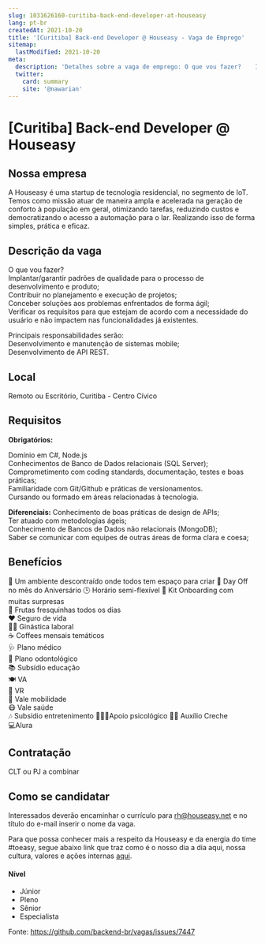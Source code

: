```yaml
---
slug: 1031626160-curitiba-back-end-developer-at-houseasy
lang: pt-br
createdAt: 2021-10-20
title: '[Curitiba] Back-end Developer @ Houseasy - Vaga de Emprego'
sitemap:
  lastModified: 2021-10-20
meta:
  description: 'Detalhes sobre a vaga de emprego: O que vou fazer?    Implantar/garantir padrões de qualidade para o processo de desenvolvimento e produto;  Contribuir no planejamento e execução de projetos;  Conceber soluções aos problemas enfrentados de forma ágil;  Verificar os requisitos para que estejam de acordo com a necessidade do usuário e não impactem nas funcionalidades já existentes.  Principais responsabilidades serão:   Desenvolvimento e manutenção de sistemas mobile;  Desenvolvimento de API REST.'
  twitter:
    card: summary
    site: '@nawarian'
---
```


# [Curitiba] Back-end Developer @ Houseasy

<!--
==================================================
Caso a vaga for remoto durante a pandemia informar no texto "Remoto durante o covid"
==================================================
-->
<!-- 
==================================================
POR FAVOR, SÓ POSTE SE A VAGA FOR PARA BACK-END!

Não faça distinção de gênero no título da vaga.

Use: "Back-End Developer" ao invés de 
"Desenvolvedor Back-End" \o/

Exemplo: `[São Paulo] Back-End Developer @ NOME DA EMPRESA`
==================================================
-->
<!--
==================================================
Caso a vaga for remoto durante a pandemia deixar a linha abaixo
==================================================
-->


## Nossa empresa

A Houseasy é uma startup de tecnologia residencial, no segmento de IoT. Temos como missão atuar de maneira ampla e acelerada na geração de conforto à população em geral, otimizando tarefas, reduzindo custos e democratizando o acesso a automação para o lar. Realizando isso de forma simples, prática e eficaz. 

## Descrição da vaga

 O que vou fazer?    
Implantar/garantir padrões de qualidade para o processo de desenvolvimento e produto;  
Contribuir no planejamento e execução de projetos;  
Conceber soluções aos problemas enfrentados de forma ágil;  
Verificar os requisitos para que estejam de acordo com a necessidade do usuário e não impactem nas funcionalidades já existentes.  

Principais responsabilidades serão:   
Desenvolvimento e manutenção de sistemas mobile;  
Desenvolvimento de API REST.  
  
## Local

Remoto ou Escritório, Curitiba - Centro Cívico

## Requisitos

**Obrigatórios:**

Domínio em C#, Node.js  
Conhecimentos de Banco de Dados relacionais (SQL Server);  
Comprometimento com coding standards, documentação, testes e boas práticas;  
Familiaridade com Git/Github e práticas de versionamentos.  
Cursando ou formado em áreas relacionadas à tecnologia.  

**Diferenciais:**
Conhecimento de boas práticas de design de APIs;  
Ter atuado com metodologias ágeis;  
Conhecimento de Bancos de Dados não relacionais (MongoDB);  
Saber se comunicar com equipes de outras áreas de forma clara e coesa; 

## Benefícios

😬 Um ambiente descontraído onde todos tem espaço para criar 
🎂 Day Off no mês do Aniversário 
🕒 Horário semi-flexível 
🎁 Kit Onboarding com muitas surpresas  
🍎 Frutas fresquinhas todos os dias  
❤ Seguro de vida  
🏋🏻 Ginástica laboral  
☕️ Coffees mensais temáticos  
🩺 Plano médico  
😬 Plano odontológico  
📚 Subsídio educação  
🍽 VA  
🥗 VR  
🚗 Vale mobilidade  
😷 Vale saúde  
🎶 Subsídio entretenimento 
🙋🏽‍♂️Apoio psicológico 
👶🏻 Auxílio Creche  
💻Alura  

## Contratação

CLT ou PJ a combinar

## Como se candidatar

Interessados deverão encaminhar o currículo para rh@houseasy.net e no título do e-mail inserir o nome da vaga. 

Para que possa conhecer mais a respeito da Houseasy e da energia do time #toeasy, segue abaixo link que traz como é o nosso dia a dia aqui, nossa cultura, valores e ações internas <a href="https://site.houseasy.net/trabalhe-conosco/">aqui</a>. 

#### Nível
- Júnior
- Pleno
- Sênior
- Especialista




Fonte: https://github.com/backend-br/vagas/issues/7447